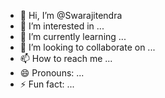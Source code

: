 - 👋 Hi, I’m @Swarajitendra
- 👀 I’m interested in ...
- 🌱 I’m currently learning ...
- 💞️ I’m looking to collaborate on ...
- 📫 How to reach me ...
- 😄 Pronouns: ...
- ⚡ Fun fact: ...

<!---
Swarajitendra/Swarajitendra is a ✨ special ✨ repository because its `README.md` (this file) appears on your GitHub profile.
You can click the Preview link to take a look at your changes.
--->
